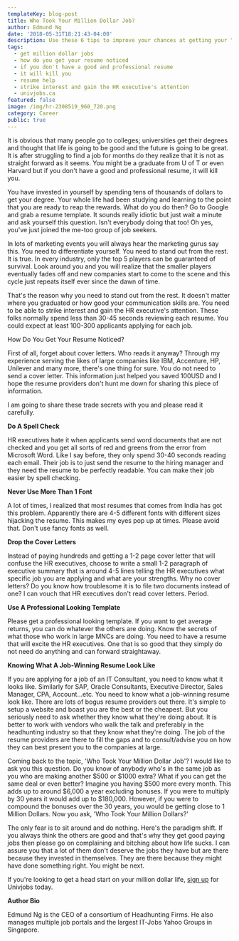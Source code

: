 ```yaml
---
templateKey: blog-post
title: Who Took Your Million Dollar Job?
author: Edmund Ng
date: '2018-05-31T18:21:43-04:00'
description: Use these 6 tips to improve your chances at getting your "million dollar job".
tags:
  - get million dollar jobs
  - how do you get your resume noticed
  - if you don't have a good and professional resume
  - it will kill you
  - resume help
  - strike interest and gain the HR executive's attention
  - univjobs.ca
featured: false
image: /img/hr-2308519_960_720.png
category: Career
public: true
---
```

It is obvious that many people go to colleges; universities get their degrees and thought that life is going to be good and the future is going to be great. It is after struggling to find a job for months do they realize that it is not as straight forward as it seems. You might be a graduate from U of T or even Harvard but if you don't have a good and professional resume, it will kill you.



You have invested in yourself by spending tens of thousands of dollars to get your degree. Your whole life had been studying and learning to the point that you are ready to reap the rewards. What do you do then? Go to Google and grab a resume template. It sounds really idiotic but just wait a minute and ask yourself this question. Isn't everybody doing that too! Oh yes, you've just joined the me-too group of job seekers.



In lots of marketing events you will always hear the marketing gurus say this. You need to differentiate yourself. You need to stand out from the rest. It is true. In every industry, only the top 5 players can be guaranteed of survival. Look around you and you will realize that the smaller players eventually fades off and new companies start to come to the scene and this cycle just repeats itself ever since the dawn of time.



That's the reason why you need to stand out from the rest. It doesn't matter where you graduated or how good your communication skills are. You need to be able to strike interest and gain the HR executive's attention. These folks normally spend less than 30-45 seconds reviewing each resume. You could expect at least 100-300 applicants applying for each job.



How Do You Get Your Resume Noticed?

First of all, forget about cover letters. Who reads it anyway? Through my experience serving the likes of large companies like IBM, Accenture, HP, Unilever and many more, there's one thing for sure. You do not need to send a cover letter. This information just helped you saved 100USD and I hope the resume providers don't hunt me down for sharing this piece of information.



I am going to share these trade secrets with you and please read it carefully.



**Do A Spell Check**

HR executives hate it when applicants send word documents that are not checked and you get all sorts of red and greens from the error from Microsoft Word. Like I say before, they only spend 30-40 seconds reading each email. Their job is to just send the resume to the hiring manager and they need the resume to be perfectly readable. You can make their job easier by spell checking.



**Never Use More Than 1 Font**

A lot of times, I realized that most resumes that comes from India has got this problem. Apparently there are 4-5 different fonts with different sizes hijacking the resume. This makes my eyes pop up at times. Please avoid that. Don't use fancy fonts as well.



**Drop the Cover Letters**

Instead of paying hundreds and getting a 1-2 page cover letter that will confuse the HR executives, choose to write a small 1-2 paragraph of executive summary that is around 4-5 lines telling the HR executives what specific job you are applying and what are your strengths. Why no cover letters? Do you know how troublesome it is to file two documents instead of one? I can vouch that HR executives don't read cover letters. Period.



**Use A Professional Looking Template**

Please get a professional looking template. If you want to get average returns, you can do whatever the others are doing. Know the secrets of what those who work in large MNCs are doing. You need to have a resume that will excite the HR executives. One that is so good that they simply do not need do anything and can forward straightaway.



**Knowing What A Job-Winning Resume Look Like**

If you are applying for a job of an IT Consultant, you need to know what it looks like. Similarly for SAP, Oracle Consultants, Executive Director, Sales Manager, CPA, Account...etc. You need to know what a job-winning resume look like. There are lots of bogus resume providers out there. It's simple to setup a website and boast you are the best or the cheapest. But you seriously need to ask whether they know what they're doing about. It is better to work with vendors who walk the talk and preferably in the headhunting industry so that they know what they're doing. The job of the resume providers are there to fill the gaps and to consult/advise you on how they can best present you to the companies at large.



Coming back to the topic, 'Who Took Your Million Dollar Job'? I would like to ask you this question. Do you know of anybody who's in the same job as you who are making another $500 or $1000 extra? What if you can get the same deal or even better? Imagine you having $500 more every month. This adds up to around $6,000 a year excluding bonuses. If you were to multiply by 30 years it would add up to $180,000. However, if you were to compound the bonuses over the 30 years, you would be getting close to 1 Million Dollars. Now you ask, 'Who Took Your Million Dollars?'



The only fear is to sit around and do nothing. Here's the paradigm shift. If you always think the others are good and that's why they get good paying jobs then please go on complaining and bitching about how life sucks. I can assure you that a lot of them don't deserve the jobs they have but are there because they invested in themselves. They are there because they might have done something right. You might be next. 

If you're looking to get a head start on your million dollar life, [sign up](https://univjobs.ca) for Univjobs today.



**Author Bio**

Edmund Ng is the CEO of a consortium of Headhunting Firms. He also manages multiple job portals and the largest IT-Jobs Yahoo Groups in Singapore.

